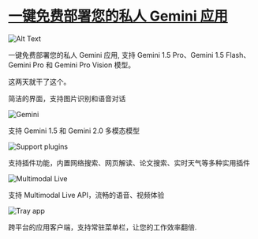 # [一键免费部署您的私人 Gemini 应用](https://github.com/jaaleng/jaaleng.github.io/issues/196)

![Alt Text](https://i.134688.xyz/d/BQACAgUAAx0ER6IxDQACTeFn3uTr-dYVI1GsAQU7skAXNVsNmAACHBUAAjRh-Fbv4MUC-iIOUDYE)

一键免费部署您的私人 Gemini 应用, 支持 Gemini 1.5 Pro、Gemini 1.5 Flash、Gemini Pro 和 Gemini Pro Vision 模型。

<!--more-->

这两天就干了这个。

简洁的界面，支持图片识别和语音对话

![Gemini](./public/screenshots/pc-screenshot-1.png)

支持 Gemini 1.5 和 Gemini 2.0 多模态模型

![Support plugins](./public/screenshots/pc-screenshot-3.jpg)

支持插件功能，内置网络搜索、网页解读、论文搜索、实时天气等多种实用插件

![Multimodal Live](./docs/images/multimodal-live.jpg)

支持 Multimodal Live API，流畅的语音、视频体验

![Tray app](./docs/images/trayapp.png)

跨平台的应用客户端，支持常驻菜单栏，让您的工作效率翻倍.


